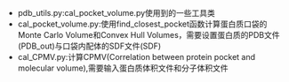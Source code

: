 * pdb_utils.py:cal_pocket_volume.py使用到的一些工具类
* cal_pocket_volume.py:使用find_closest_pocket函数计算蛋白质口袋的Monte Carlo Volume和Convex Hull Volumes，需要设置蛋白质的PDB文件(PDB_out)与口袋内配体的SDF文件(SDF)
* cal_CPMV.py:计算CPMV(Correlation between protein pocket and molecular volume),需要输入蛋白质体积文件和分子体积文件